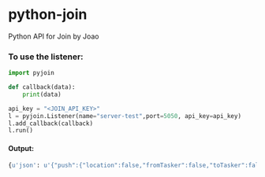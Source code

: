 # python-join
Python API for Join by Joao


### To use the listener:

``` python 
import pyjoin

def callback(data):
    print(data)

api_key = "<JOIN_API_KEY>"
l = pyjoin.Listener(name="server-test",port=5050, api_key=api_key)
l.add_callback(callback)
l.run()

```

#### Output:

``` python
{u'json': u'{"push":{"location":false,"fromTasker":false,"toTasker":false,"find":false,"id":"89a694e8-d71b-440e-ad26-0a7034c4b972","deviceId":"0d2aa1c3c16b4e9e9251c2301f37641c","text":"hello"}}', u'type': u'GCMPush'}
```